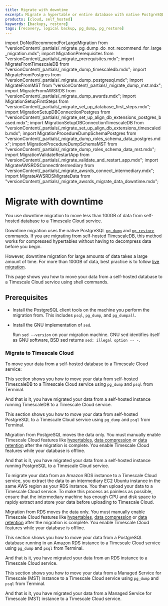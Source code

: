```yaml
---
title: Migrate with downtime
excerpt: Migrate a hypertable or entire database with native PostgreSQL commands
products: [cloud, self_hosted]
keywords: [backups, restore]
tags: [recovery, logical backup, pg_dump, pg_restore]
---
```


import DoNotRecommendForLargeMigration from "versionContent/_partials/_migrate_pg_dump_do_not_recommend_for_large_migration.mdx";
import MigrationPrerequisites from "versionContent/_partials/_migrate_prerequisites.mdx";
import MigrateFromTimescaleDB from "versionContent/_partials/_migrate_dump_timescaledb.mdx";
import MigrateFromPostgres from "versionContent/_partials/_migrate_dump_postgresql.mdx";
import MigrateFromMST from "versionContent/_partials/_migrate_dump_mst.mdx";
import MigrateFromAWSRDS from "versionContent/_partials/_migrate_dump_awsrds.mdx";
import MigrationSetupFirstSteps from "versionContent/_partials/_migrate_set_up_database_first_steps.mdx";
import MigrationSetupDBConnectionPostgres from "versionContent/_partials/_migrate_set_up_align_db_extensions_postgres_based.mdx";
import MigrationSetupDBConnectionTimescaleDB from "versionContent/_partials/_migrate_set_up_align_db_extensions_timescaledb.mdx";
import MigrationProcedureDumpSchemaPostgres from "versionContent/_partials/_migrate_dump_roles_schema_data_postgres.mdx";
import MigrationProcedureDumpSchemaMST from "versionContent/_partials/_migrate_dump_roles_schema_data_mst.mdx";
import MigrationValidateRestartApp from "versionContent/_partials/_migrate_validate_and_restart_app.mdx";
import MigrateAWSRDSConnectIntermediary from "versionContent/_partials/_migrate_awsrds_connect_intermediary.mdx";
import MigrateAWSRDSMigrateData from "versionContent/_partials/_migrate_awsrds_migrate_data_downtime.mdx";


# Migrate with downtime

You use downtime migration to move less than 100GB of data from self-hosted database to a Timescale Cloud 
service.

Downtime migration uses the native PostgreSQL [`pg_dump`][pg_dump] and [`pg_restore`][pg_restore] commands. 
If you are migrating from self-hosted TimescaleDB, this method works for compressed hypertables without having 
to decompress data before you begin. 

<DoNotRecommendForLargeMigration />

However, downtime migration for large amounts of data takes a large amount of time. For more than 100GB of data, best
practice is to follow [live migration].

This page shows you how to move your data from a self-hosted database to a Timescale Cloud service using 
shell commands.

## Prerequisites

<MigrationPrerequisites />

- Install the PostgreSQL client tools on the machine you perform the migration from. This includes 
  `psql`, `pg_dump`, and `pg_dumpall`.
- Install the GNU implementation of `sed`.

  Run `sed --version` on your migration machine. GNU sed identifies itself 
  as GNU software, BSD sed returns `sed: illegal option -- -`.


### Migrate to Timescale Cloud

To move your data from a self-hosted database to a Timescale Cloud service:

<Tabs label="Migrate with downtime">

<Tab title="From TimescaleDB">

This section shows you how to move your data from self-hosted TimescaleDB to a Timescale Cloud service 
using `pg_dump` and `psql` from Terminal.

<MigrateFromTimescaleDB />

And that is it, you have migrated your data from a self-hosted instance running TimescaleDB to a Timescale Cloud service. 

</Tab>
<Tab title="From PostgreSQL">

This section shows you how to move your data from self-hosted PostgreSQL to a Timescale Cloud service
using `pg_dump` and `psql` from Terminal.

Migration from PostgreSQL moves the data only. You must manually enable Timescale Cloud features like
[hypertables][about-hypertables], [data compression][data-compression] or [data retention][data-retention] after the migration is complete. You enable Timescale Cloud 
features while your database is offline.


<MigrateFromPostgres />


And that is it, you have migrated your data from a self-hosted instance running PostgreSQL to a Timescale Cloud service.

</Tab>

<Tab title="From AWS RDS">

To migrate your data from an Amazon RDS instance to a Timescale Cloud service, you extract the data to an intermediary 
EC2 Ubuntu instance in the same AWS region as your RDS instance. You then upload your data to a Timescale Cloud service. 
To make this process as painless as possible, ensure that the intermediary machine has enough CPU and disk space to 
rapidy extract and store your data before uploading to Timescale Cloud.  

Migration from RDS moves the data only. You must manually enable Timescale Cloud features like
[hypertables][about-hypertables], [data compression][data-compression] or [data retention][data-retention] after the migration is complete. You enable Timescale Cloud
features while your database is offline.

This section shows you how to move your data from a PostgreSQL database running in an Amazon RDS instance to a 
Timescale Cloud service using `pg_dump` and `psql` from Terminal.


<MigrateFromAWSRDS />

And that is it, you have migrated your data from an RDS instance to a Timescale Cloud service.

</Tab>


<Tab title="From MST">

This section shows you how to move your data from a Managed Service for Timescale (MST) instance to a 
Timescale Cloud service using `pg_dump` and `psql` from Terminal.

<MigrateFromMST />

And that is it, you have migrated your data from a Managed Service for Timescale (MST) instance to a Timescale Cloud service.


</Tab>

</Tabs>



[list of compatible extensions]: /use-timescale/:currentVersion:/extensions/
[pg_dump]: https://www.postgresql.org/docs/current/app-pgdump.html
[pg_restore]: https://www.postgresql.org/docs/current/app-pgrestore.html
[migrate-from-timescaledb]: /migrate/:currentVersion:/pg-dump-and-restore/#migrate-from-timescaledb-using-pg_dumprestore
[migrate-from-postgresql]: /migrate/:currentVersion:/pg-dump-and-restore/#migrate-from-postgresql-using-pg_dumprestore
[dumping-with-concurrency]: /migrate/:currentVersion:/troubleshooting/#dumping-with-concurrency
[restoring-with-concurrency]: /migrate/:currentVersion:/troubleshooting/#restoring-with-concurrency 
[long-running-pgdump]: /migrate/:currentVersion:/troubleshooting/#dumping-and-locks
[Upgrade TimescaleDB]: https://docs.timescale.com/self-hosted/latest/upgrades/
[timescaledb_pre_restore]: /api/:currentVersion:/administration/#timescaledb_post_restore
[timescaledb_post_restore]: /api/:currentVersion:/administration/#timescaledb_post_restore
[about-hypertables]: /use-timescale/:currentVersion:/hypertables/about-hypertables/
[data-compression]: /use-timescale/:currentVersion:/compression/about-compression/
[data-retention]: /use-timescale/:currentVersion:/data-retention/about-data-retention/
[live migration]: /migrate/:currentVersion:/live-migration
[space-partitioning]: /use-timescale/:currentVersion:/hypertables/about-hypertables#space-partitioning